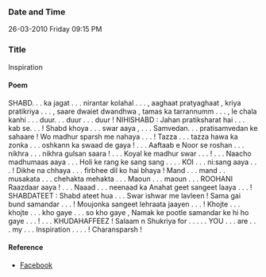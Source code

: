 ### Date and Time

26-03-2010 Friday 09:15 PM

### Title

Inspiration

#### Poem

SHABD. . . ka jagat . . . nirantar kolahal . . . , aaghaat pratyaghaat , kriya pratikriya . . . , saare dwaiet dwandhwa , tamas ka tarrannumm . . . , le chala kanhi . . . duur. . . duur . . . duur  !  NIHISHABD : Jahan pratiksharat hai . . . kab se. . . ! Shabd khoya . . . swar aaya , . . . Samvedan. . . pratisamvedan ke sahaare !  Wo madhur sparsh me nahaya . . . ! Tazza . . . tazza hawa ka zonka . . . oshkann ka swaad de gaya ! . . . Aaftaab e Noor se roshan . . . nikhra . . . nikhra gulsan saara ! . . . Koyal ke madhur swar . . . ! . . . Naacho madhumaas aaya . . . Holi ke rang ke sang sang . . . . KOI . . . ni:sang aaya . . . ! Dikhe na chhaya . . . firbhee dil ko hai bhaya ! Mand . . . mand . . musakata . . . chehakta mehakta . . . Maoun . . . maoun . . . ROOHANI Raazdaar aaya ! . . . Naaad . . . neenaad ka Anahat geet sangeet laaya . . . !   SHABDATEET : Shabd ateet hua . . . Swar ishwar me lavleen ! Sama gai bund samandar . . . ! Moujonka sangeet lehraata jaayen . . . ! Khojte . . . khojte . . . kho gaye . . . so kho gaye , Namak ke pootle samandar ke hi ho gaye . . . ! . . . KHUDAHAFFEEZ ! Salaam n Shukriya for   . . . . . YOU . . . are . . . my . . . Inspiration . . . . ! Charansparsh !

#### Reference

* [Facebook](https://www.facebook.com/notes/teertha-yoga/inspiration-/108043239215962/)
